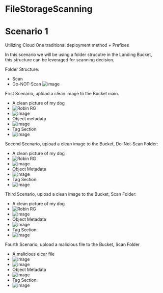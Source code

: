 # FileStorageScanning

# Scenario 1

Utilizing Cloud One traditional deployment method + Prefixes

In this scenario we will be using a folder strucutre in the Landing Bucket, this structure can be leveraged for scanning decision.


Folder Structure:
  - Scan
  - Do-NOT-Scan
  ![image](https://github.com/VitorCora/FileStorageScanning/assets/59590152/046219a7-7562-49d8-992f-042676b8691d)


First Scenario, upload a clean image to the Bucket main.
  - A clean picture of my dog
  - ![Robin RG](https://github.com/VitorCora/FileStorageScanning/assets/59590152/78d7a86d-f13d-453e-8805-a75212d5451f)
  - ![image](https://github.com/VitorCora/FileStorageScanning/assets/59590152/c6a7d376-edbd-4ac9-80e9-f7a75500e22e)
  - Object metadata
  - ![image](https://github.com/VitorCora/FileStorageScanning/assets/59590152/299949f7-2e94-49ea-acb6-72e257257b4e)
  - Tag Section
  - ![image](https://github.com/VitorCora/FileStorageScanning/assets/59590152/3b2de559-ce0c-41bf-ae98-f98c75ff25c6)

Second Scenario, upload a clean image to the Bucket, Do-Not-Scan Folder:
  -  A clean picture of my dog
  -  ![Robin RG](https://github.com/VitorCora/FileStorageScanning/assets/59590152/e1427357-a2a9-4fe3-b2a8-676ffb36e33b)
  -  ![image](https://github.com/VitorCora/FileStorageScanning/assets/59590152/aad7abea-28dd-465f-8915-46a983d48350)
  -  Object Metadata
  -  ![image](https://github.com/VitorCora/FileStorageScanning/assets/59590152/bc5670a7-bc2f-4936-bba7-155cdbe9d818)
  -  Tag Section
  -  ![image](https://github.com/VitorCora/FileStorageScanning/assets/59590152/615e6b6e-7506-4dfe-9847-5d65dc74f2ed)

Third Scenario, upload a clean image to the Bucket, Scan Folder:
  - A clean picture of my dog
  - ![Robin RG](https://github.com/VitorCora/FileStorageScanning/assets/59590152/101f5914-1598-4bc3-b092-6c660fa971a1)
  - ![image](https://github.com/VitorCora/FileStorageScanning/assets/59590152/448ffa83-07d0-4a05-836c-8c8e94212fc7)
  - Object Metadata
  - ![image](https://github.com/VitorCora/FileStorageScanning/assets/59590152/a3a9d9b6-40c6-4269-abfa-054dba220637)
  - Tag Section:
  - ![image](https://github.com/VitorCora/FileStorageScanning/assets/59590152/3428f011-da99-4c17-81a5-a0d937ca40f9)

Fourth Scenario, upload a malicious file to the Bucket, Scan Folder
  - A malicious eicar file
  - ![image](https://github.com/VitorCora/FileStorageScanning/assets/59590152/0f9d3fe6-d0b9-4bb9-bd0f-e44c8cef4ca0)
  - ![image](https://github.com/VitorCora/FileStorageScanning/assets/59590152/448ffa83-07d0-4a05-836c-8c8e94212fc7)
  - Object Metadata
  - ![image](https://github.com/VitorCora/FileStorageScanning/assets/59590152/5fbdf772-5de8-4c39-992b-754b9d932512)
  - Tag Section:
  - ![image](https://github.com/VitorCora/FileStorageScanning/assets/59590152/7ada174d-727b-4cc8-865b-b96900e3828c)
